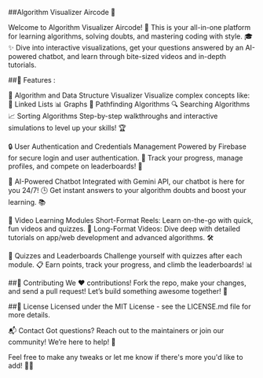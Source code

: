 ##Algorithm Visualizer Aircode 🎉

Welcome to Algorithm Visualizer Aircode! 🚀 This is your all-in-one platform for learning algorithms, solving doubts, and mastering coding with style. 🎓✨ Dive into interactive visualizations, get your questions answered by an AI-powered chatbot, and learn through bite-sized videos and in-depth tutorials.

##🌟 Features :

🧩 Algorithm and Data Structure Visualizer
Visualize complex concepts like:
🔗 Linked Lists
📊 Graphs
🧭 Pathfinding Algorithms
🔍 Searching Algorithms
📈 Sorting Algorithms
Step-by-step walkthroughs and interactive simulations to level up your skills! 🏆

🔒 User Authentication and Credentials Management
Powered by Firebase for secure login and user authentication. 🔐
Track your progress, manage profiles, and compete on leaderboards! 🥇

🤖 AI-Powered Chatbot
Integrated with Gemini API, our chatbot is here for you 24/7! 🕒
Get instant answers to your algorithm doubts and boost your learning. 📚

🎥 Video Learning Modules
Short-Format Reels: Learn on-the-go with quick, fun videos and quizzes. 🎯
Long-Format Videos: Dive deep with detailed tutorials on app/web development and advanced algorithms. 🛠️

🏅 Quizzes and Leaderboards
Challenge yourself with quizzes after each module. 📋
Earn points, track your progress, and climb the leaderboards! 📊

##🤝 Contributing
We ❤️ contributions! Fork the repo, make your changes, and send a pull request! Let’s build something awesome together! 🚀

##📜 License
Licensed under the MIT License - see the LICENSE.md file for more details.

📬 Contact
Got questions? Reach out to the maintainers or join our community! We’re here to help! 🙌

Feel free to make any tweaks or let me know if there's more you'd like to add! 🚀😊
